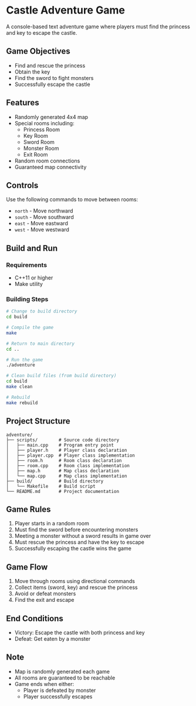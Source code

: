# Castle Adventure Game

A console-based text adventure game where players must find the princess and key to escape the castle.

## Game Objectives

- Find and rescue the princess
- Obtain the key
- Find the sword to fight monsters
- Successfully escape the castle

## Features

- Randomly generated 4x4 map
- Special rooms including:
  - Princess Room
  - Key Room
  - Sword Room
  - Monster Room
  - Exit Room
- Random room connections
- Guaranteed map connectivity

## Controls

Use the following commands to move between rooms:
- `north` - Move northward
- `south` - Move southward
- `east` - Move eastward
- `west` - Move westward

## Build and Run

### Requirements
- C++11 or higher
- Make utility

### Building Steps
```bash
# Change to build directory
cd build

# Compile the game
make

# Return to main directory
cd ..

# Run the game
./adventure

# Clean build files (from build directory)
cd build
make clean

# Rebuild
make rebuild
```

## Project Structure

```
adventure/
├── scripts/        # Source code directory
│   ├── main.cpp    # Program entry point
│   ├── player.h    # Player class declaration
│   ├── player.cpp  # Player class implementation
│   ├── room.h      # Room class declaration
│   ├── room.cpp    # Room class implementation
│   ├── map.h       # Map class declaration
│   └── map.cpp     # Map class implementation
├── build/          # Build directory
│   └── Makefile    # Build script
└── README.md       # Project documentation
```

## Game Rules

1. Player starts in a random room
2. Must find the sword before encountering monsters
3. Meeting a monster without a sword results in game over
4. Must rescue the princess and have the key to escape
5. Successfully escaping the castle wins the game

## Game Flow

1. Move through rooms using directional commands
2. Collect items (sword, key) and rescue the princess
3. Avoid or defeat monsters
4. Find the exit and escape

## End Conditions
- Victory: Escape the castle with both princess and key
- Defeat: Get eaten by a monster

## Note

- Map is randomly generated each game
- All rooms are guaranteed to be reachable
- Game ends when either:
  - Player is defeated by monster
  - Player successfully escapes
